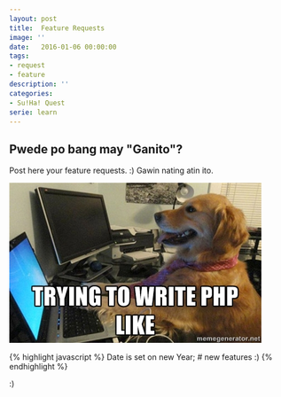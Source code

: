 ```yaml
---
layout: post
title:  Feature Requests
image: ''
date:   2016-01-06 00:00:00
tags:
- request
- feature
description: ''
categories:
- Su!Ha! Quest
serie: learn
---
```


## Pwede po bang may "Ganito"?

Post here your feature requests. :) 
Gawin nating atin ito. 

<img src="assets/img/feature-requests/phpoo.jpg" alt="Code like a Pro" title="Code like a Pro">

{% highlight javascript %}
Date is set on new Year; # new features :)
{% endhighlight %}

:)
